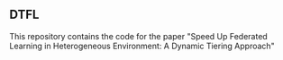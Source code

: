## DTFL
This repository contains the code for the paper "Speed Up Federated Learning in Heterogeneous Environment: A Dynamic Tiering Approach"
